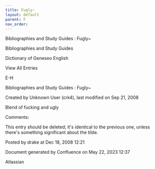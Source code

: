 ```yaml
---
title: Fugly~
layout: default
parent: F
nav_order:
---
```


Bibliographies and Study Guides : Fugly~

Bibliographies and Study Guides

Dictionary of Geneseo English

View All Entries

E-H

Bibliographies and Study Guides : Fugly~

Created by  Unknown User (crk4), last modified on Sep 21, 2008

Blend of fucking and ugly

Comments:

This entry should be deleted; it's identical to the previous one, unless there's something significant about the tilde.

Posted by drake at Dec 18, 2008 12:21

Document generated by Confluence on May 22, 2023 12:37

Atlassian
